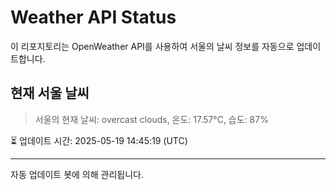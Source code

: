 
# Weather API Status

이 리포지토리는 OpenWeather API를 사용하여 서울의 날씨 정보를 자동으로 업데이트합니다.

## 현재 서울 날씨
> 서울의 현재 날씨: overcast clouds, 온도: 17.57°C, 습도: 87%

⏳ 업데이트 시간: 2025-05-19 14:45:19 (UTC)

---
자동 업데이트 봇에 의해 관리됩니다.
